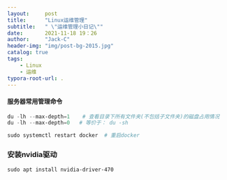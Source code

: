 ```yaml
---
layout:     post
title:      "Linux运维管理"
subtitle:   " \"运维管理小日记\""
date:       2021-11-18 19：26
author:     "Jack-C"
header-img: "img/post-bg-2015.jpg"
catalog: true
tags:
    - Linux
    - 运维
typora-root-url: .
---
```


#### 服务器常用管理命令

```powershell
du -lh --max-depth=1    # 查看目录下所有文件夹(不包括子文件夹)的磁盘占用情况
du -lh --max-depth=0   # 等价于： du -sh 

sudo systemctl restart docker  # 重启docker
```

### 安装nvidia驱动

```powershell
sudo apt install nvidia-driver-470  
```

